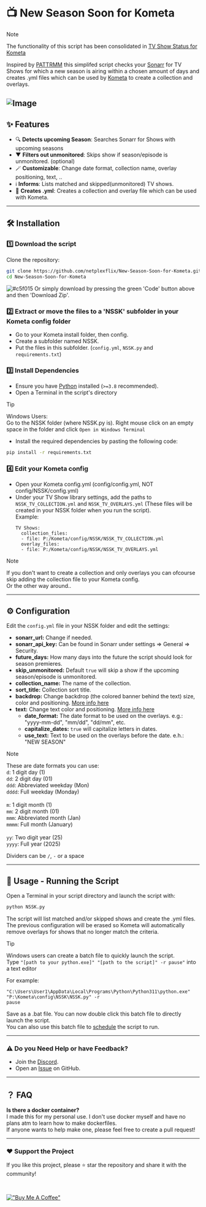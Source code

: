 # 📺 New Season Soon for Kometa

>[!NOTE]
> The functionality of this script has been consolidated in [TV Show Status for Kometa](https://github.com/netplexflix/TV-show-status-for-Kometa)

Inspired by [PATTRMM](https://github.com/InsertDisc/pattrmm) this simplifed script checks your [Sonarr](https://sonarr.tv/) for TV Shows for which a new season is airing within a chosen amount of days and creates .yml files which can be used by [Kometa](https://kometa.wiki/) to create a collection and overlays.

![Image](https://github.com/user-attachments/assets/d8aefff5-4c91-449a-a2f3-c96b97aa2721)
---

## ✨ Features
- 🔍 **Detects upcoming Season**: Searches Sonarr for Shows with upcoming seasons
-  ▼ **Filters out unmonitored**: Skips show if season/episode is unmonitored. (optional)
-  🪄 **Customizable**: Change date format, collection name, overlay positioning, text, ..
- ℹ️ **Informs**: Lists matched and skipped(unmonitored) TV shows.
- 📝 **Creates .yml**: Creates a collection and overlay file which can be used with Kometa.

---

## 🛠️ Installation

### 1️⃣ Download the script
Clone the repository:
```sh
git clone https://github.com/netplexflix/New-Season-Soon-for-Kometa.git
cd New-Season-Soon-for-Kometa
```

![#c5f015](https://placehold.co/15x15/c5f015/c5f015.png) Or simply download by pressing the green 'Code' button above and then 'Download Zip'.

### 2️⃣ Extract or move the files to a 'NSSK' subfolder in your Kometa config folder
- Go to your Kometa install folder, then config.
- Create a subfolder named NSSK.
- Put the files in this subfolder. (`config.yml`, `NSSK.py` and `requirements.txt`)

### 3️⃣ Install Dependencies
- Ensure you have [Python](https://www.python.org/downloads/) installed (`>=3.8` recommended). <br/>
- Open a Terminal in the script's directory
>[!TIP]
>Windows Users: <br/>
>Go to the NSSK folder (where NSSK.py is). Right mouse click on an empty space in the folder and click `Open in Windows Terminal`
- Install the required dependencies by pasting the following code:
```sh
pip install -r requirements.txt
```

### 4️⃣ Edit your Kometa config
- Open your Kometa config.yml (config/config.yml, NOT config/NSSK/config.yml)
- Under your TV Show library settings, add the paths to `NSSK_TV_COLLECTION.yml` and `NSSK_TV_OVERLAYS.yml` (These files will be created in your NSSK folder when you run the script).<br/>
  Example:
  ```
  TV Shows:
    collection_files:
    - file: P:/Kometa/config/NSSK/NSSK_TV_COLLECTION.yml
    overlay_files:
    - file: P:/Kometa/config/NSSK/NSSK_TV_OVERLAYS.yml
  ```
>[!NOTE]
>If you don't want to create a collection and only overlays you can ofcourse skip adding the collection file to your Kometa config.<br/>
>Or the other way around..
---

## ⚙️ Configuration
Edit the `config.yml` file in your NSSK folder and edit the settings:

- **sonarr_url:** Change if needed.
- **sonarr_api_key:** Can be found in Sonarr under settings => General => Security.
- **future_days:** How many days into the future the script should look for season premieres.
- **skip_unmonitored:** Default `true` will skip a show if the upcoming season/episode is unmonitored.
- **collection_name:** The name of the collection.
- **sort_title:** Collection sort title.
- **backdrop:** Change backdrop (the colored banner behind the text) size, color and positioning. [More info here](https://kometa.wiki/en/latest/files/overlays/?h=overlay#backdrop-overlay)
- **text:** Change text color and positioning. [More info here](https://kometa.wiki/en/latest/files/overlays/?h=overlay#text-overlay)
  - **date_format:** The date format to be used on the overlays. e.g.: "yyyy-mm-dd", "mm/dd", "dd/mm", etc.
  - **capitalize_dates:** `true` will capitalize letters in dates.
  - **use_text:** Text to be used on the overlays before the date. e.h.: "NEW SEASON"


>[!NOTE]
> These are date formats you can use:<br/>
> `d`: 1 digit day (1)<br/>
> `dd`: 2 digit day (01)<br/>
> `ddd`: Abbreviated weekday (Mon)<br/>
> `dddd`: Full weekday (Monday)<br/>
><br/>
> `m`: 1 digit month (1)<br/>
> `mm`: 2 digit month (01)<br/>
> `mmm`: Abbreviated month (Jan)<br/>
> `mmmm`: Full month (January)<br/>
><br/>
> `yy`: Two digit year (25)<br/>
> `yyyy`: Full year (2025)
>
>Dividers can be `/`, `-` or a space

---
## 🚀 Usage - Running the Script

Open a Terminal in your script directory and launch the script with:
```sh
python NSSK.py
```
The script will list matched and/or skipped shows and create the .yml files. <br/>
The previous configuration will be erased so Kometa will automatically remove overlays for shows that no longer match the criteria.

> [!TIP]
> Windows users can create a batch file to quickly launch the script.<br/>
> Type `"[path to your python.exe]" "[path to the script]" -r pause"` into a text editor
>
> For example:
> ```
>"C:\Users\User1\AppData\Local\Programs\Python\Python311\python.exe" "P:\Kometa\config\NSSK\NSSK.py" -r
>pause
> ```
> Save as a .bat file. You can now double click this batch file to directly launch the script.<br/>
> You can also use this batch file to [schedule](https://www.windowscentral.com/how-create-automated-task-using-task-scheduler-windows-10) the script to run.
---


### ⚠️ **Do you Need Help or have Feedback?**
- Join the [Discord](https://discord.gg/VBNUJd7tx3).
- Open an [Issue](https://github.com/netplexflix/New-Season-Soon-for-Kometa/issues) on GitHub.


---
## ？ FAQ
**Is there a docker container?**<br/>
I made this for my personal use. I don't use docker myself and have no plans atm to learn how to make dockerfiles.<br/>
If anyone wants to help make one, please feel free to create a pull request!
  
---  
### ❤️ Support the Project
If you like this project, please ⭐ star the repository and share it with the community!

<br/>

[!["Buy Me A Coffee"](https://github.com/user-attachments/assets/5c30b977-2d31-4266-830e-b8c993996ce7)](https://www.buymeacoffee.com/neekokeen)
